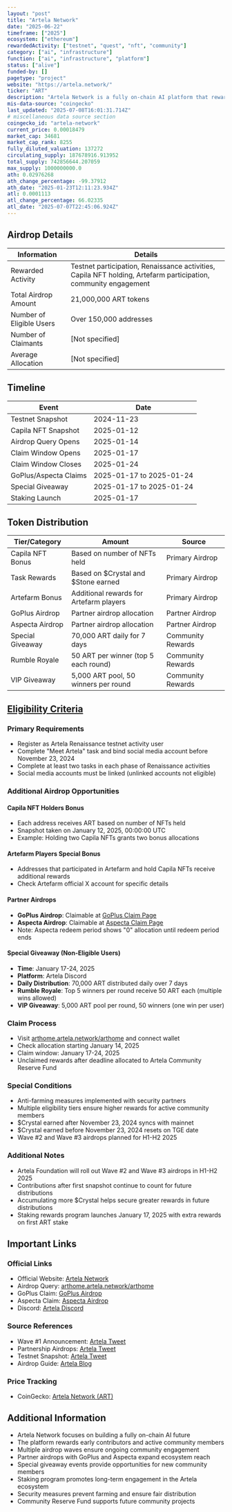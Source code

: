 ```yaml
---
layout: "post"
title: "Artela Network"
date: "2025-06-22"
timeframe: ["2025"]
ecosystem: ["ethereum"]
rewardedActivity: ["testnet", "quest", "nft", "community"]
category: ["ai", "infrastructure"]
function: ["ai", "infrastructure", "platform"]
status: ["alive"]
funded-by: []
pagetype: "project"
website: "https://artela.network/"
ticker: "ART"
description: "Artela Network is a fully on-chain AI platform that rewards community participation, testnet activities, and NFT holders with ART tokens for building the future of decentralized AI."
mis-data-source: "coingecko"
last_updated: "2025-07-08T16:01:31.714Z"
# miscellaneous data source section
coingecko_id: "artela-network"
current_price: 0.00018479
market_cap: 34681
market_cap_rank: 8255
fully_diluted_valuation: 137272
circulating_supply: 187678916.913952
total_supply: 742856644.207059
max_supply: 1000000000.0
ath: 0.02976268
ath_change_percentage: -99.37912
ath_date: "2025-01-23T12:11:23.934Z"
atl: 0.0001113
atl_change_percentage: 66.02335
atl_date: "2025-07-07T22:45:06.924Z"
---
```


## Airdrop Details

| Information              | Details                                                     |
| ------------------------ | ----------------------------------------------------------- |
| Rewarded Activity        | Testnet participation, Renaissance activities, Capila NFT holding, Artefarm participation, community engagement |
| Total Airdrop Amount     | 21,000,000 ART tokens                                       |
| Number of Eligible Users | Over 150,000 addresses                                      |
| Number of Claimants      | [Not specified]                                             |
| Average Allocation       | [Not specified]                                             |

## Timeline

| Event               | Date                                           |
| ------------------- | ---------------------------------------------- |
| Testnet Snapshot    | 2024-11-23                                     |
| Capila NFT Snapshot | 2025-01-12                                     |
| Airdrop Query Opens | 2025-01-14                                     |
| Claim Window Opens  | 2025-01-17                                     |
| Claim Window Closes | 2025-01-24                                     |
| GoPlus/Aspecta Claims | 2025-01-17 to 2025-01-24                     |
| Special Giveaway    | 2025-01-17 to 2025-01-24                      |
| Staking Launch      | 2025-01-17                                     |

## Token Distribution

| Tier/Category      | Amount                                   | Source                    |
| ------------------ | ---------------------------------------- | ------------------------- |
| Capila NFT Bonus   | Based on number of NFTs held             | Primary Airdrop           |
| Task Rewards       | Based on $Crystal and $Stone earned      | Primary Airdrop           |
| Artefarm Bonus     | Additional rewards for Artefarm players  | Primary Airdrop           |
| GoPlus Airdrop     | Partner airdrop allocation               | Partner Airdrop           |
| Aspecta Airdrop    | Partner airdrop allocation               | Partner Airdrop           |
| Special Giveaway   | 70,000 ART daily for 7 days              | Community Rewards         |
| Rumble Royale      | 50 ART per winner (top 5 each round)     | Community Rewards         |
| VIP Giveaway       | 5,000 ART pool, 50 winners per round     | Community Rewards         |

## [Eligibility Criteria](https://artela.network/blog/artela-airdrop-explore-your-art-allocation-step-into-the-fully-on-chain-ai-future)

### Primary Requirements

- Register as Artela Renaissance testnet activity user
- Complete "Meet Artela" task and bind social media account before November 23, 2024
- Complete at least two tasks in each phase of Renaissance activities
- Social media accounts must be linked (unlinked accounts not eligible)

### Additional Airdrop Opportunities

#### Capila NFT Holders Bonus
- Each address receives ART based on number of NFTs held
- Snapshot taken on January 12, 2025, 00:00:00 UTC
- Example: Holding two Capila NFTs grants two bonus allocations

#### Artefarm Players Special Bonus
- Addresses that participated in Artefarm and hold Capila NFTs receive additional rewards
- Check Artefarm official X account for specific details

#### Partner Airdrops
- **GoPlus Airdrop**: Claimable at [GoPlus Claim Page](https://arthome.artela.network/arthome/airdrop/goplus)
- **Aspecta Airdrop**: Claimable at [Aspecta Claim Page](https://arthome.artela.network/arthome/airdrop/aspecta)
- Note: Aspecta redeem period shows "0" allocation until redeem period ends

#### Special Giveaway (Non-Eligible Users)
- **Time**: January 17-24, 2025
- **Platform**: Artela Discord
- **Daily Distribution**: 70,000 ART distributed daily over 7 days
- **Rumble Royale**: Top 5 winners per round receive 50 ART each (multiple wins allowed)
- **VIP Giveaway**: 5,000 ART pool per round, 50 winners (one win per user)

### Claim Process

- Visit [arthome.artela.network/arthome](https://arthome.artela.network/arthome) and connect wallet
- Check allocation starting January 14, 2025
- Claim window: January 17-24, 2025
- Unclaimed rewards after deadline allocated to Artela Community Reserve Fund

### Special Conditions

- Anti-farming measures implemented with security partners
- Multiple eligibility tiers ensure higher rewards for active community members
- $Crystal earned after November 23, 2024 syncs with mainnet
- $Crystal earned before November 23, 2024 resets on TGE date
- Wave #2 and Wave #3 airdrops planned for H1-H2 2025

### Additional Notes

- Artela Foundation will roll out Wave #2 and Wave #3 airdrops in H1-H2 2025
- Contributions after first snapshot continue to count for future distributions
- Accumulating more $Crystal helps secure greater rewards in future distributions
- Staking rewards program launches January 17, 2025 with extra rewards on first ART stake

## Important Links

### Official Links
- Official Website: [Artela Network](https://artela.network/)
- Airdrop Query: [arthome.artela.network/arthome](https://arthome.artela.network/arthome)
- GoPlus Claim: [GoPlus Airdrop](https://arthome.artela.network/arthome/airdrop/goplus)
- Aspecta Claim: [Aspecta Airdrop](https://arthome.artela.network/arthome/airdrop/aspecta)
- Discord: [Artela Discord](https://discord.com/invite/artelanetwork)

### Source References
- Wave #1 Announcement: [Artela Tweet](https://x.com/Artela_Network/status/1879078766326227281)
- Partnership Airdrops: [Artela Tweet](https://x.com/Artela_Network/status/1879080068359880842)
- Testnet Snapshot: [Artela Tweet](https://x.com/Artela_Network/status/1859080098865180763)
- Airdrop Guide: [Artela Blog](https://artela.network/blog/artela-airdrop-explore-your-art-allocation-step-into-the-fully-on-chain-ai-future)

### Price Tracking
- CoinGecko: [Artela Network (ART)](https://www.coingecko.com/en/coins/artela-network)

## Additional Information
- Artela Network focuses on building a fully on-chain AI future
- The platform rewards early contributors and active community members
- Multiple airdrop waves ensure ongoing community engagement
- Partner airdrops with GoPlus and Aspecta expand ecosystem reach
- Special giveaway events provide opportunities for new community members
- Staking program promotes long-term engagement in the Artela ecosystem
- Security measures prevent farming and ensure fair distribution
- Community Reserve Fund supports future community projects